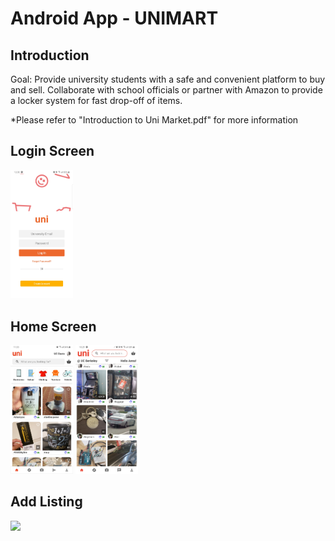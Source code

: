 # Android App - UNIMART

## Introduction
Goal: Provide university students with a safe and convenient platform to buy and sell. Collaborate with school officials or partner with Amazon to provide a locker system for fast drop-off of items.

*Please refer to "Introduction to Uni Market.pdf" for more information

## Login Screen
<img src="loginScreen.jpg" width="100">

## Home Screen
<p float="left">
  <img src="homeScreen-v1.jpg" width="100" />
  <img src="homeScreen-v2.jpg" width="100" /> 
</p>

## Add Listing
<img src="additem.jpg" width="100">
 
